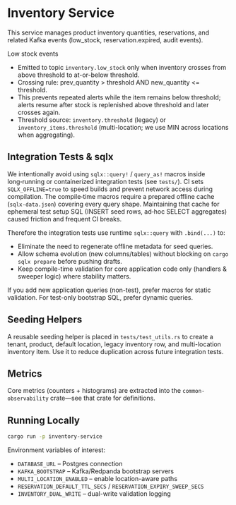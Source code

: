 # Inventory Service

This service manages product inventory quantities, reservations, and related Kafka events (low_stock, reservation.expired, audit events).

Low stock events

- Emitted to topic `inventory.low_stock` only when inventory crosses from above threshold to at-or-below threshold.
- Crossing rule: prev_quantity > threshold AND new_quantity <= threshold.
- This prevents repeated alerts while the item remains below threshold; alerts resume after stock is replenished above threshold and later crosses again.
- Threshold source: `inventory.threshold` (legacy) or `inventory_items.threshold` (multi-location; we use MIN across locations when aggregating).


## Integration Tests & sqlx

We intentionally avoid using `sqlx::query!` / `query_as!` macros inside long‑running or containerized integration tests (see `tests/`). CI sets `SQLX_OFFLINE=true` to speed builds and prevent network access during compilation. The compile‑time macros require a prepared offline cache (`sqlx-data.json`) covering every query shape. Maintaining that cache for ephemeral test setup SQL (INSERT seed rows, ad‑hoc SELECT aggregates) caused friction and frequent CI breaks.

Therefore the integration tests use runtime `sqlx::query` with `.bind(...)` to:

- Eliminate the need to regenerate offline metadata for seed queries.
- Allow schema evolution (new columns/tables) without blocking on `cargo sqlx prepare` before pushing drafts.
- Keep compile-time validation for core application code only (handlers & sweeper logic) where stability matters.

If you add new application queries (non-test), prefer macros for static validation. For test-only bootstrap SQL, prefer dynamic queries.

## Seeding Helpers

A reusable seeding helper is placed in `tests/test_utils.rs` to create a tenant, product, default location, legacy inventory row, and multi-location inventory item. Use it to reduce duplication across future integration tests.

## Metrics

Core metrics (counters + histograms) are extracted into the `common-observability` crate—see that crate for definitions.

## Running Locally

```bash
cargo run -p inventory-service
```

Environment variables of interest:

- `DATABASE_URL` – Postgres connection
- `KAFKA_BOOTSTRAP` – Kafka/Redpanda bootstrap servers
- `MULTI_LOCATION_ENABLED` – enable location-aware paths
- `RESERVATION_DEFAULT_TTL_SECS` / `RESERVATION_EXPIRY_SWEEP_SECS`
- `INVENTORY_DUAL_WRITE` – dual-write validation logging

